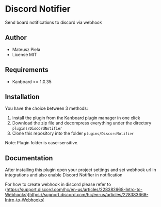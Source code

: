 Discord Notifier
==============================

Send board notifications to discord via webhook

Author
------

- Mateusz Piela
- License MIT

Requirements
------------

- Kanboard >= 1.0.35

Installation
------------

You have the choice between 3 methods:

1. Install the plugin from the Kanboard plugin manager in one click
2. Download the zip file and decompress everything under the directory `plugins/DiscordNotifier`
3. Clone this repository into the folder `plugins/DiscordNotifier`

Note: Plugin folder is case-sensitive.

Documentation
-------------
After installing this plugin open your project settings and set webhook url in integrations and also enable Discord Notifier in notification

For how to create webhook in discord please refer to (https://support.discord.com/hc/en-us/articles/228383668-Intro-to-Webhooks)[https://support.discord.com/hc/en-us/articles/228383668-Intro-to-Webhooks]
